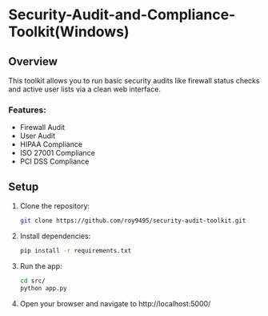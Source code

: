 # Security-Audit-and-Compliance-Toolkit(Windows)

## Overview

This toolkit allows you to run basic security audits like firewall status checks and active user lists via a clean web interface.

### Features:

- Firewall Audit
- User Audit
- HIPAA Compliance
- ISO 27001 Compliance
- PCI DSS Compliance

## Setup

1. Clone the repository:
   ```bash
   git clone https://github.com/roy9495/security-audit-toolkit.git
   ```
2. Install dependencies:
   ```bash
   pip install -r requirements.txt
   ```
3. Run the app:
   ```bash
   cd src/
   python app.py
   ```
4. Open your browser and navigate to http://localhost:5000/
